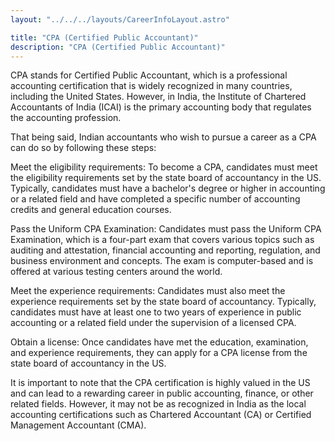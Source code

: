 ```yaml
---
layout: "../../../layouts/CareerInfoLayout.astro"

title: "CPA (Certified Public Accountant)"
description: "CPA (Certified Public Accountant)"
---
```


CPA stands for Certified Public Accountant, which is a professional accounting certification that is widely recognized in many countries, including the United States. However, in India, the Institute of Chartered Accountants of India (ICAI) is the primary accounting body that regulates the accounting profession.

That being said, Indian accountants who wish to pursue a career as a CPA can do so by following these steps:

Meet the eligibility requirements: To become a CPA, candidates must meet the eligibility requirements set by the state board of accountancy in the US. Typically, candidates must have a bachelor's degree or higher in accounting or a related field and have completed a specific number of accounting credits and general education courses.

Pass the Uniform CPA Examination: Candidates must pass the Uniform CPA Examination, which is a four-part exam that covers various topics such as auditing and attestation, financial accounting and reporting, regulation, and business environment and concepts. The exam is computer-based and is offered at various testing centers around the world.

Meet the experience requirements: Candidates must also meet the experience requirements set by the state board of accountancy. Typically, candidates must have at least one to two years of experience in public accounting or a related field under the supervision of a licensed CPA.

Obtain a license: Once candidates have met the education, examination, and experience requirements, they can apply for a CPA license from the state board of accountancy in the US.

It is important to note that the CPA certification is highly valued in the US and can lead to a rewarding career in public accounting, finance, or other related fields. However, it may not be as recognized in India as the local accounting certifications such as Chartered Accountant (CA) or Certified Management Accountant (CMA).
